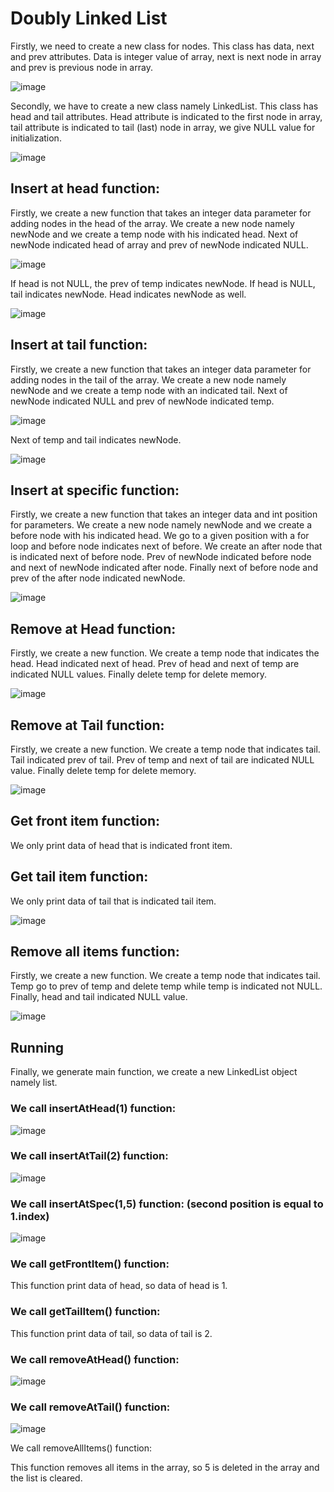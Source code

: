 # Doubly Linked List

Firstly, we need to create a new class for nodes. This class has data, next and prev attributes. Data is integer value of array, next is next node in array and prev is previous node in array.
   
   ![image](https://user-images.githubusercontent.com/71206063/198893756-3bfbf074-031d-4f60-bf26-83b9cc5dd62d.png)

Secondly, we have to create a new class namely LinkedList. This class has head and tail attributes. Head attribute is indicated to the first node in array, tail attribute is indicated to tail (last) node in 
array, we give NULL value for initialization.
 
  ![image](https://user-images.githubusercontent.com/71206063/198893772-9063744d-34a0-40e6-87d6-53e70b4da66a.png)

## Insert at head function: 
Firstly, we create a new function that takes an integer data parameter for adding nodes in the head of the array. We create a new node namely newNode and we create a temp node with his indicated head. Next of newNode indicated head of array and prev of newNode indicated NULL. 
 
   ![image](https://user-images.githubusercontent.com/71206063/198893803-1744f98e-54ff-4ca2-a0e1-a4ce1dce24ab.png)

If head is not NULL, the prev of temp indicates newNode. If head is NULL, tail indicates newNode. Head indicates newNode as well.
 
  ![image](https://user-images.githubusercontent.com/71206063/198893834-f337c153-ab85-4550-b827-b031c3eb0c31.png)


## Insert at tail function: 
Firstly, we create a new function that takes an integer data parameter for adding nodes in the tail of the array. We create a new node namely newNode and we create a temp node with an indicated tail. Next of newNode indicated NULL and prev of newNode indicated temp.
 
  ![image](https://user-images.githubusercontent.com/71206063/198893857-e4337ee1-1287-4582-82d5-520c9d0528c8.png)

Next of temp and tail indicates newNode.

  ![image](https://user-images.githubusercontent.com/71206063/198893866-108f6a30-080d-4b01-96fb-8deb5130ada1.png)

 
## Insert at specific function: 
Firstly, we create a new function that takes an integer data and int position for parameters. We create a new node namely newNode and we create a before node with his indicated head. We go to a given position with a for loop and before node indicates next of before. We create an after node that is indicated next of before node. Prev of newNode indicated before node and next of newNode indicated after node. Finally next of before node and prev of the after node indicated newNode.
 
 ![image](https://user-images.githubusercontent.com/71206063/198893872-3e1563e5-dc65-4908-93de-14961212919c.png)

 
## Remove at Head function: 
Firstly, we create a new function. We create a temp node that indicates the head. Head indicated next of head. Prev of head and next of temp are indicated NULL values. Finally delete temp for delete memory.
 
   ![image](https://user-images.githubusercontent.com/71206063/198893881-99b2d355-301d-4f92-84be-941b2157c16e.png)

 
## Remove at Tail function: 
Firstly, we create a new function. We create a temp node that indicates tail. Tail indicated prev of tail. Prev of temp and next of tail are indicated NULL value. Finally delete temp for delete memory.

  ![image](https://user-images.githubusercontent.com/71206063/198893895-55754a4c-c1a7-47f1-8f78-66ce22b126e1.png)


## Get front item function: 
We only print data of head that is indicated front item.

## Get tail item function: 
We only print data of tail that is indicated tail item.

  ![image](https://user-images.githubusercontent.com/71206063/198893905-a9896549-5568-49b3-afc7-35c5a3466ccb.png)



## Remove all items function: 
Firstly, we create a new function. We create a temp node that indicates tail. Temp go to prev of temp and delete temp while temp is indicated not NULL. Finally, head and tail indicated NULL value. 
 
![image](https://user-images.githubusercontent.com/71206063/198893923-5d4e2278-227e-4d5d-b551-c26db1c91cea.png)


## Running

Finally, we generate main function, we create a new LinkedList object namely list. 

### We call insertAtHead(1) function:
		 
  ![image](https://user-images.githubusercontent.com/71206063/198893999-d8e07a09-e95f-4ce0-ba2c-1c3e1190dcb5.png)

     
### We call insertAtTail(2) function:

  ![image](https://user-images.githubusercontent.com/71206063/198894017-edd3dd36-bc02-4710-acf5-39932fd46e76.png)

	 
### We call insertAtSpec(1,5) function:  (second position is equal to 1.index)

  ![image](https://user-images.githubusercontent.com/71206063/198894026-cc5292b5-b0fb-450d-8382-537a8cc2cf2f.png)

	 
### We call getFrontItem() function: 

  This function print data of head, so data of head is 1.

### We call getTailItem() function: 

  This function print data of tail, so data of tail is 2.

### We call removeAtHead() function:

![image](https://user-images.githubusercontent.com/71206063/198894034-574d0cfb-128b-4eef-82fe-da13170762fc.png)

	 
### We call removeAtTail() function:

![image](https://user-images.githubusercontent.com/71206063/198894036-d935eefc-96c8-4f35-be39-c0f23c9c0232.png)

 
We call removeAllItems() function:

  This function removes all items in the array, so 5 is deleted in the array and the list is cleared.
